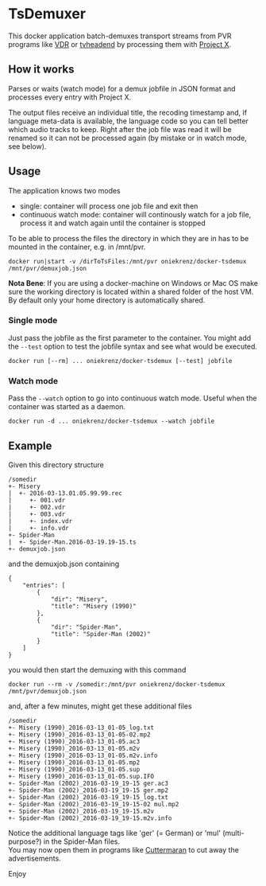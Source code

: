 # TsDemuxer

This docker application batch-demuxes transport streams from PVR programs like [VDR](http://www.tvdr.de/) or [tvheadend](https://tvheadend.org/) by processing them with [Project X](http://project-x.sourceforge.net/).


## How it works

Parses or waits (watch mode) for a demux jobfile in JSON format and processes every entry with Project X.

The output files receive an individual title, the recoding timestamp and, if language meta-data is available, the language code so you can tell better which audio tracks to keep.
Right after the job file was read it will be renamed so it can not be processed again (by mistake or in watch mode, see below).


## Usage

The application knows two modes

 * single: container will process one job file and exit then
 * continuous watch mode: container will continously watch for a job file, process it and watch again until the container is stopped

To be able to process the files the directory in which they are in has to be mounted in the container, e.g. in /mnt/pvr.

    docker run|start -v /dirToTsFiles:/mnt/pvr oniekrenz/docker-tsdemux /mnt/pvr/demuxjob.json

**Nota Bene**: If you are using a docker-machine on Windows or Mac OS make sure the working directory is located within a shared folder of the host VM. By default only your home directory is automatically shared.


### Single mode

Just pass the jobfile as the first parameter to the container. You might add the `--test` option to test the jobfile syntax and see what would be executed.

    docker run [--rm] ... oniekrenz/docker-tsdemux [--test] jobfile

### Watch mode

Pass the `--watch` option to go into continuous watch mode. Useful when the container was started as a daemon.

    docker run -d ... oniekrenz/docker-tsdemux --watch jobfile


## Example

Given this directory structure

    /somedir
    +- Misery
    |  +- 2016-03-13.01.05.99.99.rec
    |     +- 001.vdr
    |     +- 002.vdr
    |     +- 003.vdr
    |     +- index.vdr
    |     +- info.vdr
    +- Spider-Man
    |  +- Spider-Man.2016-03-19.19-15.ts
    +- demuxjob.json   
         
and the demuxjob.json containing
    
    {
        "entries": [
            {
                "dir": "Misery",
                "title": "Misery (1990)"
            },
            {
                "dir": "Spider-Man",
                "title": "Spider-Man (2002)"
            }
        ]
    }

you would then start the demuxing with this command

    docker run --rm -v /somedir:/mnt/pvr oniekrenz/docker-tsdemux /mnt/pvr/demuxjob.json

and, after a few minutes, might get these additional files

    /somedir
    +- Misery (1990)_2016-03-13_01-05_log.txt
    +- Misery (1990)_2016-03-13_01-05-02.mp2
    +- Misery (1990)_2016-03-13_01-05.ac3
    +- Misery (1990)_2016-03-13_01-05.m2v
    +- Misery (1990)_2016-03-13_01-05.m2v.info
    +- Misery (1990)_2016-03-13_01-05.mp2
    +- Misery (1990)_2016-03-13_01-05.sup
    +- Misery (1990)_2016-03-13_01-05.sup.IFO
    +- Spider-Man (2002)_2016-03-19_19-15 ger.ac3
    +- Spider-Man (2002)_2016-03-19_19-15 ger.mp2
    +- Spider-Man (2002)_2016-03-19_19-15_log.txt
    +- Spider-Man (2002)_2016-03-19_19-15-02 mul.mp2
    +- Spider-Man (2002)_2016-03-19_19-15.m2v
    +- Spider-Man (2002)_2016-03-19_19-15.m2v.info

Notice the additional language tags like 'ger' (= German) or 'mul' (multi-purpose?) in the Spider-Man files.  
You may now open them in programs like [Cuttermaran](http://www.cuttermaran.de/) to cut away the advertisements.

Enjoy
